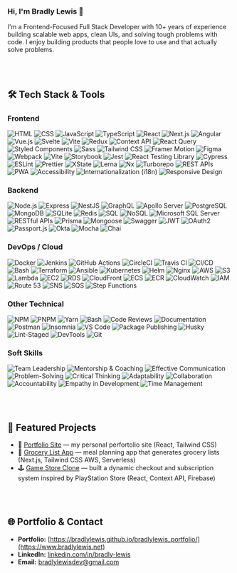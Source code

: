 ### Hi, I'm Bradly Lewis 👋
I'm a Frontend-Focused Full Stack Developer with 10+ years of experience building scalable web apps, clean UIs, and solving tough problems with code. I enjoy building products that people love to use and that actually solve problems.

<br>
<br>

## 🛠 Tech Stack & Tools

### **Frontend**

![HTML](https://img.shields.io/badge/-HTML5-black?style=flat-square&logo=html5)
![CSS](https://img.shields.io/badge/-CSS3-black?style=flat-square&logo=css3)
![JavaScript](https://img.shields.io/badge/-JavaScript-black?style=flat-square&logo=javascript)
![TypeScript](https://img.shields.io/badge/-TypeScript-black?style=flat-square&logo=typescript)
![React](https://img.shields.io/badge/-React-black?style=flat-square&logo=react)
![Next.js](https://img.shields.io/badge/-Next.js-black?style=flat-square&logo=next.js)
![Angular](https://img.shields.io/badge/-Angular-black?style=flat-square&logo=angular)
![Vue.js](https://img.shields.io/badge/-Vue.js-black?style=flat-square&logo=vue.js)
![Svelte](https://img.shields.io/badge/-Svelte-black?style=flat-square&logo=svelte)
![Vite](https://img.shields.io/badge/-Vite-black?style=flat-square&logo=vite)
![Redux](https://img.shields.io/badge/-Redux-black?style=flat-square&logo=redux)
![Context API](https://img.shields.io/badge/-Context%20API-black?style=flat-square&logo=react)
![React Query](https://img.shields.io/badge/-React%20Query-black?style=flat-square&logo=react-query)
![Styled Components](https://img.shields.io/badge/-Styled%20Components-black?style=flat-square&logo=styled-components)
![Sass](https://img.shields.io/badge/-Sass-black?style=flat-square&logo=sass)
![Tailwind CSS](https://img.shields.io/badge/-TailwindCSS-black?style=flat-square&logo=tailwind-css)
![Framer Motion](https://img.shields.io/badge/-Framer%20Motion-black?style=flat-square&logo=framer)
![Figma](https://img.shields.io/badge/-Figma-black?style=flat-square&logo=figma)
![Webpack](https://img.shields.io/badge/-Webpack-black?style=flat-square&logo=webpack)
![Vite](https://img.shields.io/badge/-Vite-black?style=flat-square&logo=vite)
![Storybook](https://img.shields.io/badge/-Storybook-black?style=flat-square&logo=storybook)
![Jest](https://img.shields.io/badge/-Jest-black?style=flat-square&logo=jest)
![React Testing Library](https://img.shields.io/badge/-React%20Testing%20Library-black?style=flat-square&logo=testing-library)
![Cypress](https://img.shields.io/badge/-Cypress-black?style=flat-square&logo=cypress)
![ESLint](https://img.shields.io/badge/-ESLint-black?style=flat-square&logo=eslint)
![Prettier](https://img.shields.io/badge/-Prettier-black?style=flat-square&logo=prettier)
![XState](https://img.shields.io/badge/-XState-black?style=flat-square&logo=xstate)
![Lerna](https://img.shields.io/badge/-Lerna-black?style=flat-square&logo=lerna)
![Nx](https://img.shields.io/badge/-Nx-black?style=flat-square&logo=nx)
![Turborepo](https://img.shields.io/badge/-Turborepo-black?style=flat-square&logo=turborepo)
![REST APIs](https://img.shields.io/badge/-REST%20APIs-black?style=flat-square&logo=postman)
![PWA](https://img.shields.io/badge/-PWA-black?style=flat-square&logo=pwa)
![Accessibility](https://img.shields.io/badge/-Accessibility-black?style=flat-square&logo=accessibility)
![Internationalization (i18n)](https://img.shields.io/badge/-i18n-black?style=flat-square&logo=i18next)
![Responsive Design](https://img.shields.io/badge/-Responsive%20Design-black?style=flat-square&logo=responsive)

### **Backend**

![Node.js](https://img.shields.io/badge/-Node.js-black?style=flat-square&logo=node.js)
![Express](https://img.shields.io/badge/-Express-black?style=flat-square&logo=express)
![NestJS](https://img.shields.io/badge/-NestJS-black?style=flat-square&logo=nestjs)
![GraphQL](https://img.shields.io/badge/-GraphQL-black?style=flat-square&logo=graphql)
![Apollo Server](https://img.shields.io/badge/-Apollo%20Server-black?style=flat-square&logo=apollo-graphql)
![PostgreSQL](https://img.shields.io/badge/-PostgreSQL-black?style=flat-square&logo=postgresql)
![MongoDB](https://img.shields.io/badge/-MongoDB-black?style=flat-square&logo=mongodb)
![SQLite](https://img.shields.io/badge/-SQLite-black?style=flat-square&logo=sqlite)
![Redis](https://img.shields.io/badge/-Redis-black?style=flat-square&logo=redis)
![SQL](https://img.shields.io/badge/-SQL-black?style=flat-square&logo=mysql)
![NoSQL](https://img.shields.io/badge/-NoSQL-black?style=flat-square&logo=mongodb)
![Microsoft SQL Server](https://img.shields.io/badge/-MS%20SQL-black?style=flat-square&logo=microsoft-sql-server)
![RESTful APIs](https://img.shields.io/badge/-REST%20APIs-black?style=flat-square&logo=postman)
![Prisma](https://img.shields.io/badge/-Prisma-black?style=flat-square&logo=prisma)
![Mongoose](https://img.shields.io/badge/-Mongoose-black?style=flat-square&logo=mongodb)
![Swagger](https://img.shields.io/badge/-Swagger%20%2F%20OpenAPI-black?style=flat-square&logo=swagger)
![JWT](https://img.shields.io/badge/-JWT-black?style=flat-square&logo=json-web-tokens)
![OAuth2](https://img.shields.io/badge/-OAuth2-black?style=flat-square&logo=oauth)
![Passport.js](https://img.shields.io/badge/-Passport.js-black?style=flat-square&logo=passport)
![Okta](https://img.shields.io/badge/-Okta-black?style=flat-square&logo=okta)
![Mocha](https://img.shields.io/badge/-Mocha-black?style=flat-square&logo=mocha)
![Chai](https://img.shields.io/badge/-Chai-black?style=flat-square&logo=chai)


### **DevOps / Cloud**
![Docker](https://img.shields.io/badge/-Docker-black?style=flat-square&logo=docker)
![Jenkins](https://img.shields.io/badge/-Jenkins-black?style=flat-square&logo=jenkins)
![GitHub Actions](https://img.shields.io/badge/-GitHub%20Actions-black?style=flat-square&logo=githubactions)
![CircleCI](https://img.shields.io/badge/-CircleCI-black?style=flat-square&logo=circleci)
![Travis CI](https://img.shields.io/badge/-TravisCI-black?style=flat-square&logo=travis)
![CI/CD](https://img.shields.io/badge/-CI/CD%20Pipelines-black?style=flat-square&logo=git)
![Bash](https://img.shields.io/badge/-Bash-black?style=flat-square&logo=gnubash)
![Terraform](https://img.shields.io/badge/-Terraform-black?style=flat-square&logo=terraform)
![Ansible](https://img.shields.io/badge/-Ansible-black?style=flat-square&logo=ansible)
![Kubernetes](https://img.shields.io/badge/-Kubernetes-black?style=flat-square&logo=kubernetes)
![Helm](https://img.shields.io/badge/-Helm-black?style=flat-square&logo=helm)
![Nginx](https://img.shields.io/badge/-Nginx-black?style=flat-square&logo=nginx)
![AWS](https://img.shields.io/badge/-AWS-black?style=flat-square&logo=amazonaws)
![S3](https://img.shields.io/badge/-S3-black?style=flat-square&logo=amazon-s3)
![Lambda](https://img.shields.io/badge/-Lambda-black?style=flat-square&logo=aws-lambda)
![EC2](https://img.shields.io/badge/-EC2-black?style=flat-square&logo=amazon-ec2)
![RDS](https://img.shields.io/badge/-RDS-black?style=flat-square&logo=amazon-rds)
![CloudFront](https://img.shields.io/badge/-CloudFront-black?style=flat-square&logo=amazon-cloudfront)
![ECS](https://img.shields.io/badge/-ECS-black?style=flat-square&logo=amazon-ecs)
![ECR](https://img.shields.io/badge/-ECR-black?style=flat-square&logo=amazon-ecr)
![CloudWatch](https://img.shields.io/badge/-CloudWatch-black?style=flat-square&logo=amazoncloudwatch)
![IAM](https://img.shields.io/badge/-IAM-black?style=flat-square&logo=amazonaws)
![Route 53](https://img.shields.io/badge/-Route%2053-black?style=flat-square&logo=amazon-route53)
![SNS](https://img.shields.io/badge/-SNS-black?style=flat-square&logo=amazonaws)
![SQS](https://img.shields.io/badge/-SQS-black?style=flat-square&logo=amazonaws)
![Step Functions](https://img.shields.io/badge/-Step%20Functions-black?style=flat-square&logo=aws-step-functions)


### **Other Technical**
![NPM](https://img.shields.io/badge/-NPM-black?style=flat-square&logo=npm)
![PNPM](https://img.shields.io/badge/-PNPM-black?style=flat-square&logo=pnpm)
![Yarn](https://img.shields.io/badge/-Yarn-black?style=flat-square&logo=yarn)
![Bash](https://img.shields.io/badge/-Shell%20Scripting-black?style=flat-square&logo=gnubash)
![Code Reviews](https://img.shields.io/badge/-Code%20Reviews-black?style=flat-square&logo=git)
![Documentation](https://img.shields.io/badge/-Documentation-black?style=flat-square&logo=markdown)
![Postman](https://img.shields.io/badge/-Postman-black?style=flat-square&logo=postman)
![Insomnia](https://img.shields.io/badge/-Insomnia-black?style=flat-square&logo=insomnia)
![VS Code](https://img.shields.io/badge/-VSCode-black?style=flat-square&logo=visual-studio-code)
![Package Publishing](https://img.shields.io/badge/-Package%20Publishing-black?style=flat-square&logo=npm)
![Husky](https://img.shields.io/badge/-Husky-black?style=flat-square&logo=git)
![Lint-Staged](https://img.shields.io/badge/-Lint--Staged-black?style=flat-square&logo=prettier)
![DevTools](https://img.shields.io/badge/-DevTools%20Proficiency-black?style=flat-square&logo=googlechrome)
![Git](https://img.shields.io/badge/-Git-black?style=flat-square&logo=git)

### **Soft Skills**

![Team Leadership](https://img.shields.io/badge/-Team%20Leadership-black)
![Mentorship & Coaching](https://img.shields.io/badge/-Mentorship%20&%20Coaching-black)
![Effective Communication](https://img.shields.io/badge/-Effective%20Communication-black)
![Problem-Solving](https://img.shields.io/badge/-Problem--Solving-black)
![Critical Thinking](https://img.shields.io/badge/-Critical%20Thinking-black)
![Adaptability](https://img.shields.io/badge/-Adaptability-black)
![Collaboration](https://img.shields.io/badge/-Collaboration-black)
![Accountability](https://img.shields.io/badge/-Accountability-black)
![Empathy in Development](https://img.shields.io/badge/-Empathy%20in%20Development-black)
![Time Management](https://img.shields.io/badge/-Time%20Management-black)

<br>
<br>

## 📂 Featured Projects
- 🧑 [Portfolio Site](https://github.com/bradlylewis/my-portfolio-site) — my personal perfortolio site (React, Tailwind CSS)
- 🎨 [Grocery List App](https://github.com/bradlylewis/grocery-list-app) — meal planning app that generates grocery lists (Next.js, Tailwind CSS AWS, Serverless)
- 🕹️ [Game Store Clone](https://github.com/your-username/game-store-clone) — built a dynamic checkout and subscription system inspired by PlayStation Store (React, Context API, Firebase)

<br>
<br>

## 🌐 Portfolio & Contact

- **Portfolio:** [https://bradlylewis.github.io/bradlylewis_portfolio/](https://www.bradlylewis.net)
- **LinkedIn:** [linkedin.com/in/bradly-lewis](https://linkedin.com/in/bradly-lewis)
- **Email:** bradlylewisdev@gmail.com
